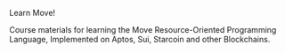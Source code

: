 Learn Move! 

Course materials for learning the Move Resource-Oriented Programming Language, Implemented on Aptos, Sui, Starcoin and other Blockchains.
